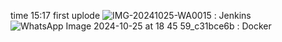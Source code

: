 time 15:17
first uplode 
![IMG-20241025-WA0015](https://github.com/user-attachments/assets/3ad5e275-b530-405b-a0c0-a6abede6d83b) : Jenkins
![WhatsApp Image 2024-10-25 at 18 45 59_c31bce6b](https://github.com/user-attachments/assets/747112ac-cf15-4b82-8ff9-c6c4e6b22bf0) : Docker
